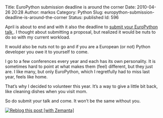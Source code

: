 Title: EuroPython submission deadline is around the corner
Date: 2010-04-26 20:28
Author: markos
Category: Python
Slug: europython-submission-deadline-is-around-the-corner
Status: published
Id: 596

<html>
 <body>
  <div>
   <p>
    April is about to end and with it also the deadline to
    <a href="http://www.europython.eu/talks/cfp/">
     submit your EuroPython talk
    </a>
    . I thought about submitting a proposal, but realized it would be nuts to do so with my current workload.
   </p>
   <p>
    It would also be nuts not to go and if you are a European (or not) Python developer you owe it to yourself to come.
   </p>
   <p>
    I go to a few conferences every year and each has its own personality. It is sometimes hard to point at what makes them (feel) different, but they just are. I like many, but only EuroPython, which I regretfully had to miss last year, feels like home.
   </p>
   <p>
    That’s why I decided to volunteer this year. It’s a way to give a little bit back, like cleaning dishes when you visit mom.
   </p>
   <p>
    So do submit your talk and come. It won’t be the same without you.
   </p>
   <div class="zemanta-pixie">
    <a class="zemanta-pixie-a" href="http://reblog.zemanta.com/zemified/3f88ab5e-3d0f-410e-957f-6828cee4d640/" title="Reblog this post [with Zemanta]">
     <img alt="Reblog this post [with Zemanta]" class="zemanta-pixie-img" src="http://img.zemanta.com/reblog_e.png?x-id=3f88ab5e-3d0f-410e-957f-6828cee4d640"/>
    </a>
   </div>
  </div>
 </body>
</html>